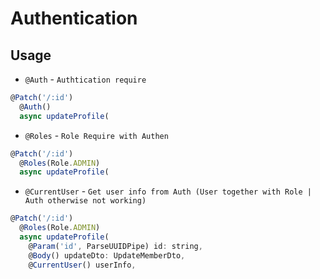 # Authentication


## Usage

* `@Auth` - `Authtication require`
```js
@Patch('/:id')
  @Auth()
  async updateProfile(
```

* `@Roles` - `Role Require with Authen`
```js
@Patch('/:id')
  @Roles(Role.ADMIN)
  async updateProfile(
```

* `@CurrentUser` - `Get user info from Auth (User together with Role | Auth otherwise not working)`
```js
@Patch('/:id')
  @Roles(Role.ADMIN)
  async updateProfile(
    @Param('id', ParseUUIDPipe) id: string,
    @Body() updateDto: UpdateMemberDto,
    @CurrentUser() userInfo,
```